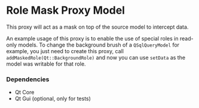 # Role Mask Proxy Model

This proxy will act as a mask on top of the source model to intercept data.

An example usage of this proxy is to enable the use of special roles in read-only models.
To change the background brush of a `QSqlQueryModel` for example, you just need to create this proxy, call `addMaskedRole(Qt::BackgroundRole)` and now you can use `setData` as the model was writable for that role.

### Dependencies

+ Qt Core
+ Qt Gui (optional, only for tests)